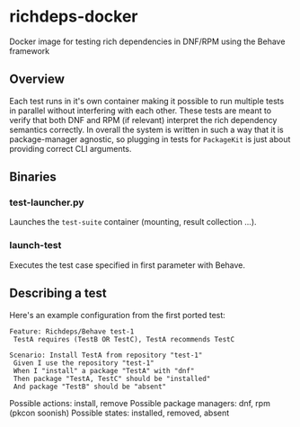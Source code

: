 # richdeps-docker
Docker image for testing rich dependencies in DNF/RPM using the Behave framework

## Overview
Each test runs in it's own container making it possible to run multiple tests
in parallel without interfering with each other. These tests are meant to
verify that both DNF and RPM (if relevant) interpret the rich dependency semantics
correctly. In overall the system is written in such a way that it is package-manager
agnostic, so plugging in tests for `PackageKit` is just about providing correct
CLI arguments.

## Binaries

### test-launcher.py
Launches the `test-suite` container (mounting, result collection ...).

### launch-test
Executes the test case specified in first parameter with Behave.

## Describing a test

Here's an example configuration from the first ported test:

```
Feature: Richdeps/Behave test-1
 TestA requires (TestB OR TestC), TestA recommends TestC

Scenario: Install TestA from repository "test-1"
 Given I use the repository "test-1"
 When I "install" a package "TestA" with "dnf"
 Then package "TestA, TestC" should be "installed"
 And package "TestB" should be "absent"

```

Possible actions: install, remove
Possible package managers: dnf, rpm (pkcon soonish)
Possible states: installed, removed, absent
